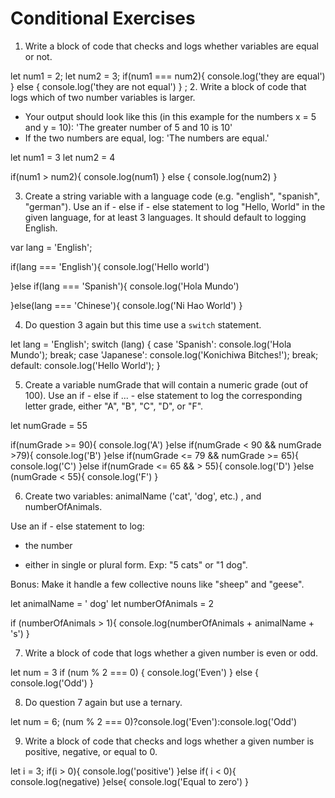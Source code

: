 # Conditional Exercises

1. Write a block of code that checks and logs whether variables are equal or not.

let num1 = 2;
let num2 = 3;
if(num1 === num2){
console.log('they are equal')
} else {
  console.log('they are not equal')
}
;
2. Write a block of code that logs which of two number variables is larger.
  * Your output should look like this (in this example for the numbers x = 5 and y = 10): 'The greater number of 5 and 10 is 10'
  * If the two numbers are equal, log: 'The numbers are equal.'

let num1 = 3
let num2 = 4

if(num1 > num2){
  console.log(num1)
} else {
  console.log(num2)
}

3. Create a string variable with a language code (e.g. "english", "spanish", "german").
Use an if - else if - else statement to log "Hello, World" in the given language, for at least 3 languages.
It should default to logging English.

var lang = 'English';

if(lang === 'English'){
  console.log('Hello world')

}else if(lang === 'Spanish'){
  console.log('Hola Mundo')

}else(lang === 'Chinese'){
  console.log('Ni Hao World')
}

4. Do question 3 again but this time use a `switch` statement.

let lang = 'English';
switch (lang) {
  case 'Spanish':
    console.log('Hola Mundo');
    break;
  case 'Japanese':
	console.log('Konichiwa Bitches!');
    break;
  default:
    console.log('Hello World');
}

5. Create a variable numGrade that will contain a numeric grade (out of 100).
Use an if - else if ... - else statement to log the corresponding letter grade, either "A", "B", "C", "D", or "F".

let numGrade = 55

if(numGrade >= 90){
  console.log('A')
}else if(numGrade < 90 && numGrade >79){
  console.log('B')
}else if(numGrade <= 79 && numGrade >= 65){
  console.log('C')
}else if(numGrade <= 65 && > 55){
  console.log('D')
}else (numGrade < 55){
  console.log('F')
}

6. Create two variables: animalName ('cat', 'dog', etc.) , and numberOfAnimals.

Use an if - else statement to log:

  * the number

  * either in single or plural form. Exp: "5 cats" or "1 dog".

Bonus: Make it handle a few collective nouns like "sheep" and "geese".

let animalName = ' dog'
let numberOfAnimals = 2

if (numberOfAnimals > 1){
  console.log(numberOfAnimals + animalName + 's')
}

7. Write a block of code that logs whether a given number is even or odd.

let num = 3
if (num % 2 === 0) {
 console.log('Even')
} else {
 console.log('Odd')
}

8. Do question 7 again but use a ternary.

let num = 6;
(num % 2 === 0)?console.log('Even'):console.log('Odd')

9. Write a block of code that checks and logs whether a given number is positive, negative, or equal to 0.

let i = 3;
 if(i > 0){
 console.log('positive')
}else if( i < 0){
  console.log(negative)
}else{
  console.log('Equal to zero')
}
